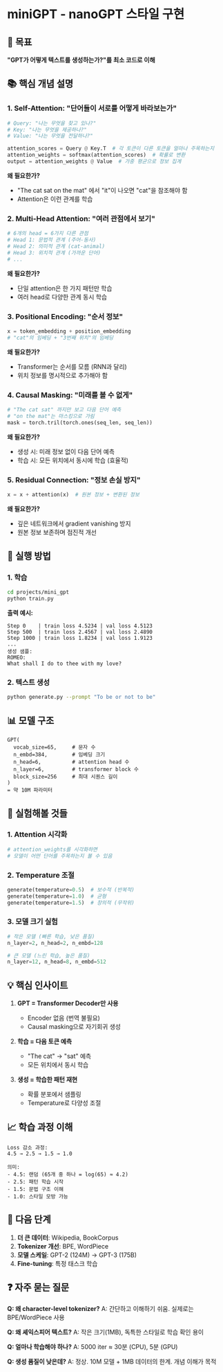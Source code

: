 # miniGPT - nanoGPT 스타일 구현

## 🎯 목표
**"GPT가 어떻게 텍스트를 생성하는가?"를 최소 코드로 이해**

## 📚 핵심 개념 설명

### 1. **Self-Attention: "단어들이 서로를 어떻게 바라보는가"**

```python
# Query: "나는 무엇을 찾고 있나?"
# Key: "나는 무엇을 제공하나?"  
# Value: "나는 무엇을 전달하나?"

attention_scores = Query @ Key.T  # 각 토큰이 다른 토큰을 얼마나 주목하는지
attention_weights = softmax(attention_scores)  # 확률로 변환
output = attention_weights @ Value  # 가중 평균으로 정보 집계
```

**왜 필요한가?**
- "The cat sat on the mat" 에서 "it"이 나오면 "cat"을 참조해야 함
- Attention은 이런 관계를 학습

### 2. **Multi-Head Attention: "여러 관점에서 보기"**

```python
# 6개의 head = 6가지 다른 관점
# Head 1: 문법적 관계 (주어-동사)
# Head 2: 의미적 관계 (cat-animal)
# Head 3: 위치적 관계 (가까운 단어)
# ...
```

**왜 필요한가?**
- 단일 attention은 한 가지 패턴만 학습
- 여러 head로 다양한 관계 동시 학습

### 3. **Positional Encoding: "순서 정보"**

```python
x = token_embedding + position_embedding
# "cat"의 임베딩 + "3번째 위치"의 임베딩
```

**왜 필요한가?**
- Transformer는 순서를 모름 (RNN과 달리)
- 위치 정보를 명시적으로 추가해야 함

### 4. **Causal Masking: "미래를 볼 수 없게"**

```python
# "The cat sat" 까지만 보고 다음 단어 예측
# "on the mat"는 마스킹으로 가림
mask = torch.tril(torch.ones(seq_len, seq_len))
```

**왜 필요한가?**
- 생성 시: 미래 정보 없이 다음 단어 예측
- 학습 시: 모든 위치에서 동시에 학습 (효율적)

### 5. **Residual Connection: "정보 손실 방지"**

```python
x = x + attention(x)  # 원본 정보 + 변환된 정보
```

**왜 필요한가?**
- 깊은 네트워크에서 gradient vanishing 방지
- 원본 정보 보존하며 점진적 개선

## 🔧 실행 방법

### 1. 학습
```bash
cd projects/mini_gpt
python train.py
```

**출력 예시:**
```
Step 0    | train loss 4.5234 | val loss 4.5123
Step 500  | train loss 2.4567 | val loss 2.4890
Step 1000 | train loss 1.8234 | val loss 1.9123
...
생성 샘플:
ROMEO:
What shall I do to thee with my love?
```

### 2. 텍스트 생성
```bash
python generate.py --prompt "To be or not to be"
```

## 📊 모델 구조

```
GPT(
  vocab_size=65,     # 문자 수
  n_embd=384,        # 임베딩 크기
  n_head=6,          # attention head 수
  n_layer=6,         # transformer block 수
  block_size=256     # 최대 시퀀스 길이
)
= 약 10M 파라미터
```

## 🧪 실험해볼 것들

### 1. **Attention 시각화**
```python
# attention_weights를 시각화하면 
# 모델이 어떤 단어를 주목하는지 볼 수 있음
```

### 2. **Temperature 조절**
```python
generate(temperature=0.5)  # 보수적 (반복적)
generate(temperature=1.0)  # 균형
generate(temperature=1.5)  # 창의적 (무작위)
```

### 3. **모델 크기 실험**
```python
# 작은 모델 (빠른 학습, 낮은 품질)
n_layer=2, n_head=2, n_embd=128

# 큰 모델 (느린 학습, 높은 품질)  
n_layer=12, n_head=8, n_embd=512
```

## 💡 핵심 인사이트

1. **GPT = Transformer Decoder만 사용**
   - Encoder 없음 (번역 불필요)
   - Causal masking으로 자기회귀 생성

2. **학습 = 다음 토큰 예측**
   - "The cat" → "sat" 예측
   - 모든 위치에서 동시 학습

3. **생성 = 학습한 패턴 재현**
   - 확률 분포에서 샘플링
   - Temperature로 다양성 조절

## 📈 학습 과정 이해

```
Loss 감소 과정:
4.5 → 2.5 → 1.5 → 1.0

의미:
- 4.5: 랜덤 (65개 중 하나 = log(65) ≈ 4.2)
- 2.5: 패턴 학습 시작
- 1.5: 문법 구조 이해
- 1.0: 스타일 모방 가능
```

## 🚀 다음 단계

1. **더 큰 데이터**: Wikipedia, BookCorpus
2. **Tokenizer 개선**: BPE, WordPiece
3. **모델 스케일**: GPT-2 (124M) → GPT-3 (175B)
4. **Fine-tuning**: 특정 태스크 학습

## ❓ 자주 묻는 질문

**Q: 왜 character-level tokenizer?**
A: 간단하고 이해하기 쉬움. 실제로는 BPE/WordPiece 사용

**Q: 왜 셰익스피어 텍스트?**
A: 작은 크기(1MB), 독특한 스타일로 학습 확인 용이

**Q: 얼마나 학습해야 하나?**
A: 5000 iter ≈ 30분 (CPU), 5분 (GPU)

**Q: 생성 품질이 낮은데?**
A: 정상. 10M 모델 + 1MB 데이터의 한계. 개념 이해가 목적